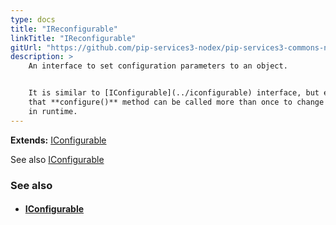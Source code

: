 ```yaml
---
type: docs
title: "IReconfigurable"
linkTitle: "IReconfigurable"
gitUrl: "https://github.com/pip-services3-nodex/pip-services3-commons-nodex"
description: > 
    An interface to set configuration parameters to an object.  


    It is similar to [IConfigurable](../iconfigurable) interface, but emphasises the fact
    that **configure()** method can be called more than once to change object configuration
    in runtime.
---
```


**Extends:** [IConfigurable](../iconfigurable)

See also [IConfigurable](../iconfigurable)


### See also
- #### [IConfigurable](../iconfigurable)

